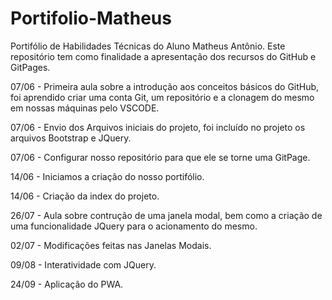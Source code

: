 # Portifolio-Matheus
Portifólio de Habilidades Técnicas do Aluno Matheus Antônio.
Este repositório tem como finalidade a apresentação dos recursos do GitHub e GitPages.

07/06 - Primeira aula sobre a introdução aos conceitos básicos do GitHub, foi aprendido criar uma conta Git, um repositório e a clonagem do mesmo em nossas máquinas pelo VSCODE.

07/06 - Envio dos Arquivos iniciais do projeto, foi incluído no projeto os arquivos Bootstrap e JQuery.

07/06 - Configurar nosso repositório para que ele se torne uma GitPage.

14/06 - Iniciamos a criação do nosso portifólio.

14/06 - Criação da index do projeto.

26/07 - Aula sobre contrução de uma janela modal, bem como a criação de uma funcionalidade JQuery para o acionamento do mesmo.

02/07 - Modificações feitas nas Janelas Modais.

09/08 - Interatividade com JQuery.

24/09 - Aplicação do PWA.
